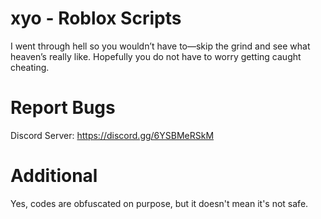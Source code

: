 # xyo - Roblox Scripts
I went through hell so you wouldn’t have to—skip the grind and see what heaven’s really like. Hopefully you do not have to worry getting caught cheating.

# Report Bugs
Discord Server: https://discord.gg/6YSBMeRSkM

# Additional
Yes, codes are obfuscated on purpose, but it doesn't mean it's not safe.
